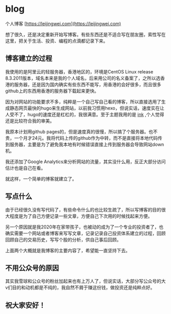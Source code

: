 # blog

个人博客
[https://leijingwei.com](https://leijingwei.com)

想了很久，还是决定重新开始写博客。有些东西还是不适合写在朋友圈，索性写在这里，把关于生活、投资、编程的点滴都记录下来。

## 博客建立的过程

我使用的是阿里云的轻服务器，香港地区的，环境是CentOS Linux release 8.3.2011版本，域名本来是我的个人域名，后来用公司的名义备案了，之所以选香港的服务器，还是因为国内确实有些东西不能写，用香港的会好很多，而且很多github上的东西用香港的服务器下载起来更快。

因为对网站的功能要求不多，纯粹是一个自己写自己看的博客，所以直接选用了生成静态网页最快的hugo来生成网站，以前我习惯用hexo，但说实话，速度实在让人受不了，hugo的速度还是杠杠的，我很满意。至于主题我用的是 [ink](https://github.com/knadh/hugo-ink) ,个人觉得还是比较符合我的审美。

我原本计划用github pages的，但是速度真的很慢，所以搞了个服务器。也不贵，一个月才24元。我将代码上传的github作为中转，而不是直接将本地代码传到服务器，主要是为了避免我本地有时候错误直接上传到服务器会导致网站down机。

我还添加了Google Analytics来分析网站的流量，其实没什么用，反正大部分访问估计也是自己在看。

就这样，一个简单的博客就建立了。

## 写点什么

由于已经很久没有写代码了，有些命令什么的也比较生疏了，所以写博客的目的很大程度是为了自己方便记录一些文章，方便自己下次用的时候找起来方便。

另一个原因就是我2020年在家带孩子，也被动的成为了一个专业的投资者了，也确实需要一个网站或者博客来写写文章，记录记录自己投资体系建立的过程，回顾回顾自己的交易历史，写写个股的分析，供自己事后回顾。

上面两个大概就是我博客的主要内容了，希望能一直坚持下去。

## 不用公众号的原因

其实我雪球和公众号的粉丝加起来也有上万人了，但说实话，大部分写公众号的大v们目的和动机都是不纯的，我自然不屑于赚这份钱，做投资还是纯粹点好。

## 祝大家安好！
